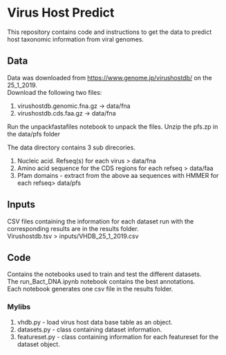 # Virus Host Predict 
This repository contains code and instructions to get the data  to predict host taxonomic information from viral genomes.  

## Data  
Data was downloaded from https://www.genome.jp/virushostdb/ on the 25_1_2019.    
Download the following two files:    
1. virushostdb.genomic.fna.gz  -> data/fna  
2. virushostdb.cds.faa.gz   -> data/fna 

Run the unpackfastafiles notebook to unpack the files. 
Unzip the pfs.zp in the data/pfs folder


The data directory contains 3  sub direcories.   
1. Nucleic acid. Refseq(s) for each virus    > data/fna  
2. Amino acid sequence for the CDS regions for each refseq > data/faa  
3. Pfam domains - extract from the above aa sequences with  HMMER  for each refseq> data/pfs  

## Inputs  

CSV files containing the information for each dataset run with the corresponding results are in the results folder.  
Virushostdb.tsv > inputs/VHDB_25_1_2019.csv 

## Code  
Contains the notebooks used to train and test the different datasets.  
The  run_Bact_DNA.ipynb notebook contains the best annotations.  
Each notebook generates one csv file in the results folder.  

### Mylibs
1. vhdb.py - load virus host data base table as an object.
2. datasets.py  - class containing  dataset information.
3. featureset.py - class containing information for each featureset for the dataset object. 
